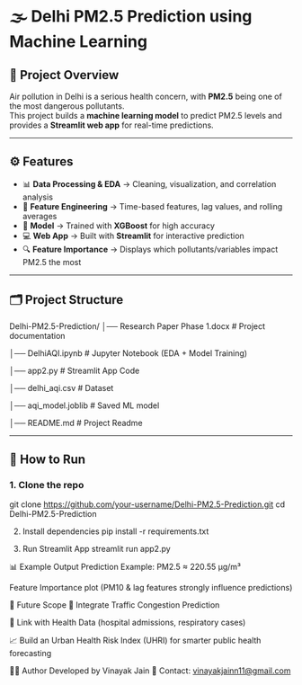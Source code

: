 # 🌫️ Delhi PM2.5 Prediction using Machine Learning

## 📌 Project Overview
Air pollution in Delhi is a serious health concern, with **PM2.5** being one of the most dangerous pollutants.  
This project builds a **machine learning model** to predict PM2.5 levels and provides a **Streamlit web app** for real-time predictions.  

---

## ⚙️ Features
- 📊 **Data Processing & EDA** → Cleaning, visualization, and correlation analysis  
- 🧩 **Feature Engineering** → Time-based features, lag values, and rolling averages  
- 🤖 **Model** → Trained with **XGBoost** for high accuracy  
- 💻 **Web App** → Built with **Streamlit** for interactive prediction  
- 🔍 **Feature Importance** → Displays which pollutants/variables impact PM2.5 the most  

---

## 🗂️ Project Structure
Delhi-PM2.5-Prediction/
│── Research Paper Phase 1.docx # Project documentation

│── DelhiAQI.ipynb # Jupyter Notebook (EDA + Model Training)

│── app2.py # Streamlit App Code

│── delhi_aqi.csv # Dataset

│── aqi_model.joblib # Saved ML model

│── README.md # Project Readme

---

## 🚀 How to Run
### 1. Clone the repo
git clone https://github.com/your-username/Delhi-PM2.5-Prediction.git
cd Delhi-PM2.5-Prediction

2. Install dependencies
pip install -r requirements.txt

4. Run Streamlit App
streamlit run app2.py

📊 Example Output
Prediction Example: PM2.5 ≈ 220.55 µg/m³

Feature Importance plot (PM10 & lag features strongly influence predictions)

📌 Future Scope
🔮 Integrate Traffic Congestion Prediction

🏥 Link with Health Data (hospital admissions, respiratory cases)

📈 Build an Urban Health Risk Index (UHRI) for smarter public health forecasting

👩‍💻 Author
Developed by Vinayak Jain 
📧 Contact: vinayakjainn11@gmail.com

